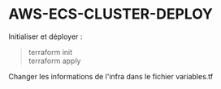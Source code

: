 # AWS-ECS-CLUSTER-DEPLOY
Initialiser et déployer :  
> terraform init  
> terraform apply  
  
Changer les informations de l'infra dans le fichier variables.tf  
